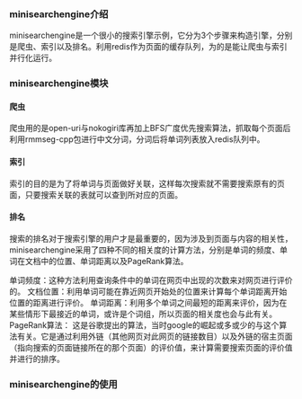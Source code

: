 ### minisearchengine介绍
minisearchengine是一个很小的搜索引擎示例，它分为3个步骤来构造引擎，分别是爬虫、索引以及排名。利用redis作为页面的缓存队列，为的是能让爬虫与索引并行化运行。

### minisearchengine模块

#### 爬虫
爬虫用的是open-uri与nokogiri库再加上BFS广度优先搜索算法，抓取每个页面后利用rmmseg-cpp包进行中文分词，分词后将单词列表放入redis队列中。

#### 索引
索引的目的是为了将单词与页面做好关联，这样每次搜索就不需要搜索原有的页面，只要搜索关联的表就可以查到所对应的页面。

#### 排名
搜索的排名对于搜索引擎的用户才是最重要的，因为涉及到页面与内容的相关性，minisearchengine采用了四种不同的相关度的计算方法，分别是单词的频度、单词在文档中的位置、单词距离以及PageRank算法。

单词频度：这种方法利用查询条件中的单词在网页中出现的次数来对网页进行评价的。
文档位置：利用单词可能在靠近网页开始处的位置来计算每个单词距离开始位置的距离进行评价。
单词距离：利用多个单词之间最短的距离来评价，因为在某些情形下最接近的单词，或许是个词组，所以页面的相关度也会与此有关。
PageRank算法： 这是谷歌提出的算法，当时google的崛起或多或少的与这个算法有关。它是通过利用外链（其他网页对此网页的链接数目）以及外链的宿主页面（指向搜索的页面链接所在的那个页面）的评价值，来计算需要搜索页面的评价值并进行的排序。

### minisearchengine的使用

